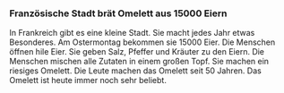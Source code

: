 ### Französische Stadt brät Omelett aus 15000 Eiern

In Frankreich gibt es eine kleine Stadt.
Sie macht jedes Jahr etwas Besonderes.
Am Ostermontag bekommen sie 15000 Eier.
Die Menschen öffnen hile Eier.
Sie geben Salz, Pfeffer und Kräuter zu den Eiern.
Die Menschen mischen alle Zutaten in einem großen Topf.
Sie machen ein riesiges Omelett.
Die Leute machen das Omelett seit 50 Jahren.
Das Omelett ist heute immer noch sehr beliebt.

